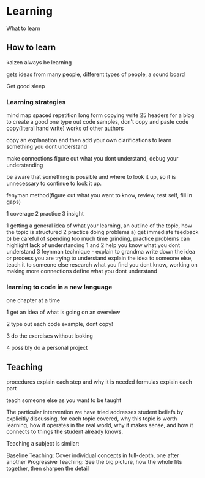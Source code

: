 # Learning

What to learn

## How to learn

kaizen always be learning

gets ideas from many people, different types of people, a sound board

Get good sleep


### Learning strategies
mind map
spaced repetition
long form copying
write 25 headers for a blog to create a good one
type out code samples, don't copy and paste code
copy(literal hand write) works of other authors

copy an explanation and then add your own clarifications to learn something you dont understand

make connections
figure out what you dont understand, debug your understanding

be aware that something is possible and where to look it up, so it is unnecessary to continue to look it up.

fenyman method(figure out what you want to know, review, test self, fill in gaps)

1 coverage
2 practice
3 insight

1 getting a general idea of what your learning, an outline of the topic, how the topic is structured
2 practice doing problems
  a) get immediate feedback
  b) be careful of spending too much time grinding, practice problems can highlight lack of understanding
1 and 2 help you know what you dont understand
3 feynman technique - explain to grandma
write down the idea or process you are trying to understand
explain the idea to someone else, teach it to someone else
research what you find you dont know, working on making more connections
define what you dont understand

### learning to code in a new language

one chapter at a time

1 get an idea of what is going on
   an overview

2 type out each code example, dont copy!

3 do the exercises without looking

4 possibly do a personal project

## Teaching

procedures explain each step and why it is needed
formulas explain each part

teach someone else as you want to be taught


The particular intervention we have tried addresses student beliefs by explicitly discussing, for each topic covered, why this topic is worth learning, how it operates in the real world, why it makes sense, and how it connects to things the student already knows.


Teaching a subject is similar:

Baseline Teaching: Cover individual concepts in full-depth, one after another
Progressive Teaching: See the big picture, how the whole fits together, then sharpen the detail

